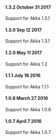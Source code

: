 #### 1.3.2 October 31 2017 ####
Support for Akka 1.3.1

#### 1.3.0 Sep 12 2017 ####
Support for Akka 1.3.1

#### 1.2.0 May 11 2017 ####
Support for Akka 1.2

#### 1.1.1 July 18 2016 ####

Support for Akka 1.1.1

#### 1.0.8 March 27 2016 ####

Support for Akka 1.0.8

#### 1.0.7 April 7 2016 ####

Support for Akka 1.0.7